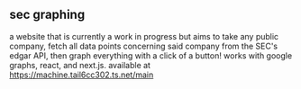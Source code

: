 ## sec graphing
a website that is currently a work in progress but aims to take any public company, fetch all data points concerning said company from the SEC's edgar API, then graph everything with a click of a button! works with google graphs, react, and next.js. available at https://machine.tail6cc302.ts.net/main
